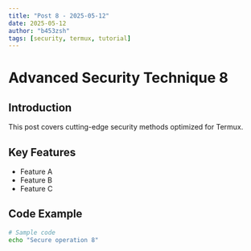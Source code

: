 ```yaml
---
title: "Post 8 - 2025-05-12"
date: 2025-05-12
author: "b453zsh"
tags: [security, termux, tutorial]
---
```


# Advanced Security Technique 8

## Introduction
This post covers cutting-edge security methods optimized for Termux.

## Key Features
- Feature A
- Feature B
- Feature C

## Code Example
```bash
# Sample code
echo "Secure operation 8"
```
